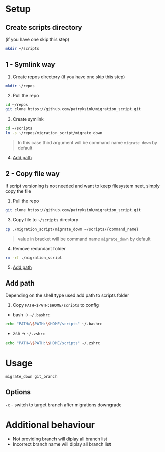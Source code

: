 # Setup
## Create scripts directory 
(if you have one skip this step)
```sh
mkdir ~/scripts
```
## 1 - Symlink way
1. Create repos directory (if you have one skip this step)
```sh
mkdir ~/repos
```
2. Pull the repo
```sh
cd ~/repos
git clone https://github.com/patryksink/migration_script.git
```
3. Create symlink
```sh
cd ~/scripts
ln -s ~/repos/migration_script/migrate_down
```
> In this case third argument will be command name `migrate_down` by default

4. [Add path](#add-path)

## 2 - Copy file way
If script versioning is not needed and want to keep filesystem neet, simply copy the file
1. Pull the repo
```sh
git clone https://github.com/patryksink/migration_script.git
```
3. Copy file to `~/scripts` directory
```sh
cp ./migration_script/migrate_dowm ~/scripts/{command_name}
```
> value in bracket will be command name `migrate_down` by default

4. Remove redundant folder
```sh
rm -rf ./migration_script
```
5. [Add path](#add-path)

## Add path
Depending on the shell type used add path to scripts folder
1. Copy `PATH=$PATH:$HOME/scripts` to config
- bash -> `~/.bashrc`
```sh
echo "PATH=\$PATH:\$HOME/scripts" ~/.bashrc
```
- zsh -> `~/.zshrc`
```sh
echo "PATH=\$PATH:\$HOME/scripts" ~/.zshrc
```
# Usage
```sh
migrate_down git_branch
```
## Options
`-c` - switch to target branch after migrations downgrade
# Additional behaviour
- Not providing branch will diplay all branch list
- Incorrect branch name will diplay all branch list
